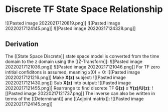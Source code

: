 # Discrete TF State Space Relationship
![[Pasted image 20220217120819.png]]
![[Pasted image 20220217124145.png]]
![[Pasted image 20220217124328.png]]


## Derivation
The [[State Space Discrete]] state space model is converted from the time domain to the z domain using the [[Z-Transform]]:
![[Pasted image 20220217121036.png]]
![[Pasted image 20220217121046.png]]
For TF zero intitial confiditons is assumed, meaning $x(0) = 0$:
![[Pasted image 20220217121216.png]]
Make **X(z)** subject:
![[Pasted image 20220217121430.png]]
Sub **X(z)** into output:
![[Pasted image 20220217121455.png]]
Rearrange to find discrete TF **G(z) = Y(z)/U(z)**:
![[Pasted image 20220217121737.png]]
The inverse can also be written in terms of the [[Determinant]] and [[Adjoint matrix]]:
![[Pasted image 20220217124145.png]]
